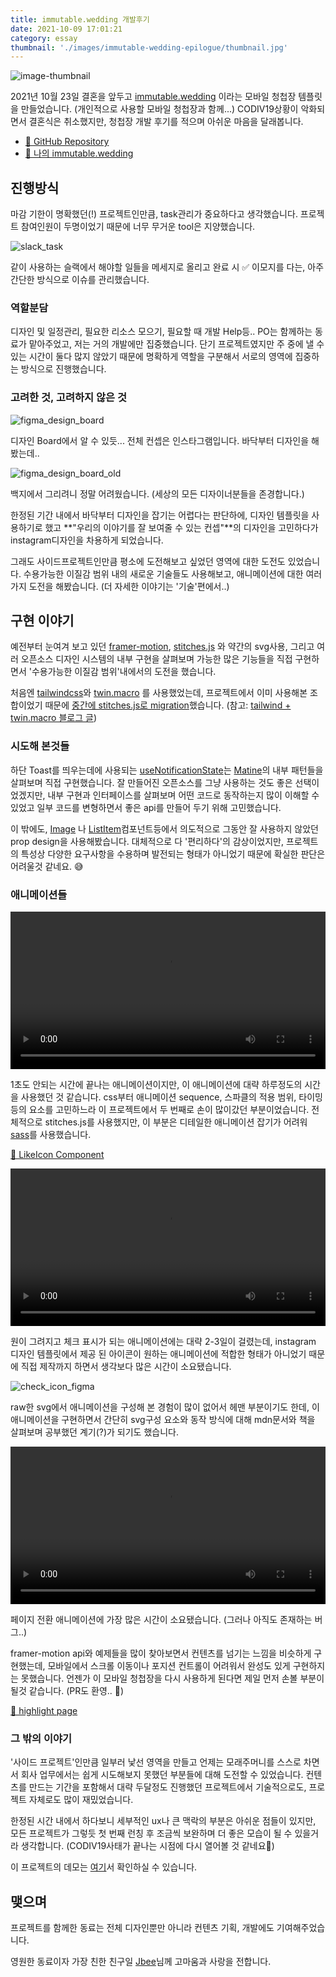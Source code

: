```yaml
---
title: immutable.wedding 개발후기
date: 2021-10-09 17:01:21
category: essay
thumbnail: './images/immutable-wedding-epilogue/thumbnail.jpg'
---
```


![image-thumbnail](./images/immutable-wedding-epilogue/thumbnail.jpg)

2021년 10월 23일 결혼을 앞두고 [immutable.wedding](http://immutable.wedding) 이라는 모바일 청첩장 템플릿을 만들었습니다. (개인적으로 사용할 모바일 청첩장과 함께...) CODIV19상황이 악화되면서 결혼식은 취소했지만, 청첩장 개발 후기를 적으며 아쉬운 마음을 달래봅니다.

- [🔗 GitHub Repository](https://github.com/soyoung210/immutable.wedding)
- [🐝 나의 immutable.wedding](https://immutable-wedding-git-js-weddinglog-soso02.vercel.app/)

## 진행방식

마감 기한이 명확했던(!) 프로젝트인만큼, task관리가 중요하다고 생각했습니다. 프로젝트 참여인원이 두명이었기 때문에 너무 무거운 tool은 지양했습니다.

![slack_task](./images/immutable-wedding-epilogue/slack_task.jpg)

같이 사용하는 슬랙에서 해야할 일들을 메세지로 올리고 완료 시 ✅ 이모지를 다는, 아주 간단한 방식으로 이슈를 관리했습니다.

### 역할분담

디자인 및 일정관리, 필요한 리소스 모으기, 필요할 때 개발 Help등.. PO는 함께하는 동료가 맡아주었고, 저는 거의 개발에만 집중했습니다. 단기 프로젝트였지만 주 중에 낼 수 있는 시간이 둘다 많지 않았기 때문에 명확하게 역할을 구분해서 서로의 영역에 집중하는 방식으로 진행했습니다.

### 고려한 것, 고려하지 않은 것

![figma_design_board](./images/immutable-wedding-epilogue/figma_design_board.png)

디자인 Board에서 알 수 있듯... 전체 컨셉은 인스타그램입니다. 바닥부터 디자인을 해봤는데..

![figma_design_board_old](./images/immutable-wedding-epilogue/figma_design_borad_old.png)

백지에서 그리려니 정말 어려웠습니다. (세상의 모든 디자이너분들을 존경합니다.)

한정된 기간 내에서 바닥부터 디자인을 잡기는 어렵다는 판단하에, 디자인 템플릿을 사용하기로 했고 **"우리의 이야기를 잘 보여줄 수 있는 컨셉"**의 디자인을 고민하다가 instagram디자인을 차용하게 되었습니다.

그래도 사이드프로젝트인만큼 평소에 도전해보고 싶었던 영역에 대한 도전도 있었습니다. 수용가능한 이질감 범위 내의 새로운 기술들도 사용해보고, 애니메이션에 대한 여러가지 도전을 해봤습니다. (더 자세한 이야기는 '기술'편에서..)

## 구현 이야기

예전부터 눈여겨 보고 있던 [framer-motion](https://www.framer.com/motion/), [stitches.js](https://stitches.dev/) 와 약간의 svg사용, 그리고 여러 오픈소스 디자인 시스템의 내부 구현을 살펴보며 가능한 많은 기능들을 직접 구현하면서 '수용가능한 이질감 범위'내에서의 도전을 했습니다.

처음엔 [tailwindcss](https://tailwindcss.com/)와 [twin.macro](https://github.com/ben-rogerson/twin.macro) 를 사용했었는데, 프로젝트에서 이미 사용해본 조합이었기 때문에 [중간에 stitches.js로 migration](https://github.com/SoYoung210/immutable.wedding/pull/10)했습니다. (참고: [tailwind + twin.macro 블로그 글](https://so-so.dev/web/tailwindcss-w-twin-macro-emotion/))

### 시도해 본것들

하단 Toast를 띄우는데에 사용되는 [useNotificationState](https://github.com/SoYoung210/immutable.wedding/blob/456d9ab020/src/components/notification/useNotificationState.ts)는 [Matine](https://mantine.dev/)의 내부 패턴들을 살펴보며 직접 구현했습니다. 잘 만들어진 오픈소스를 그냥 사용하는 것도 좋은 선택이었겠지만, 내부 구현과 인터페이스를 살펴보며 어떤 코드로 동작하는지 많이 이해할 수 있었고 일부 코드를 변형하면서 좋은 api를 만들어 두기 위해 고민했습니다.

이 밖에도,  [Image](https://github.com/SoYoung210/immutable.wedding/blob/456d9ab020/src/components/image/index.tsx) 나 [ListItem](https://github.com/SoYoung210/immutable.wedding/blob/456d9ab020/src/components/list/ListItem.tsx)컴포넌트등에서 의도적으로 그동안 잘 사용하지 않았던 prop design을 사용해봤습니다. 대체적으로 다 '편리하다'의 감상이었지만, 프로젝트의 특성상 다양한 요구사항을 수용하며 발전되는 형태가 아니었기 때문에 확실한 판단은 어려울것 같네요. 😅

### 애니메이션들

<video style="width:100%;" poster="" controls="true" allowfullscreen="true">
  <source src="./images/immutable-wedding-epilogue/sparkle_heart.mp4" type="video/mp4">
</video>

1초도 안되는 시간에 끝나는 애니메이션이지만, 이 애니메이션에 대략 하루정도의 시간을 사용했던 것 같습니다. css부터 애니메이션 sequence, 스파클의 적용 범위, 타이밍 등의 요소를 고민하느라 이 프로젝트에서 두 번째로 손이 많이갔던 부분이었습니다. 전체적으로 stitches.js를 사용했지만, 이 부분은 디테일한 애니메이션 잡기가 어려워 [sass](https://sass-lang.com/documentation)를 사용했습니다. 

[🔗 LikeIcon Component](https://github.com/SoYoung210/immutable.wedding/blob/456d9ab020/src/pages/feeds/components/feed/icon/LikeIcon.tsx)

<video style="width:100%;" poster="" controls="true" allowfullscreen="true">
  <source src="./images/immutable-wedding-epilogue/check_video.mp4" type="video/mp4">
</video>

원이 그려지고 체크 표시가 되는 애니메이션에는 대략 2-3일이 걸렸는데, instagram 디자인 템플릿에서 제공 된 아이콘이 원하는 애니메이션에 적합한 형태가 아니었기 때문에 직접 제작까지 하면서 생각보다 많은 시간이 소요됐습니다.

![check_icon_figma](./images/immutable-wedding-epilogue/check_icon_figma.png)

raw한 svg에서 애니메이션을 구성해 본 경험이 많이 없어서 헤맨 부분이기도 한데, 이 애니메이션을 구현하면서 간단히 svg구성 요소와 동작 방식에 대해 mdn문서와 책을 살펴보며 공부했던 계기(?)가 되기도 했습니다.

<video style="width:100%;" poster="" controls="true" allowfullscreen="true">
  <source src="./images/immutable-wedding-epilogue/paginate_animation_video.mp4" type="video/mp4">
</video>

페이지 전환 애니메이션에 가장 많은 시간이 소요됐습니다. (그러나 아직도 존재하는 버그..)

framer-motion api와 예제들을 많이 찾아보면서 컨텐츠를 넘기는 느낌을 비슷하게 구현했는데, 모바일에서 스크롤 이동이나 포지션 컨트롤이 어려워서 완성도 있게 구현하지는 못했습니다. 언젠가 이 모바일 청첩장을 다시 사용하게 된다면 제일 먼저 손볼 부분이 될것 같습니다. (PR도 환영.. 🙌)

[🔗 highlight page](https://github.com/SoYoung210/immutable.wedding/blob/main/pages/highlights/%5Bid%5D.tsx)

### 그 밖의 이야기

'사이드 프로젝트'인만큼 일부러 낯선 영역을 만들고 언제는 모래주머니를 스스로 차면서 회사 업무에서는 쉽게 시도해보지 못했던 부분들에 대해 도전할 수 있었습니다. 컨텐츠를 만드는 기간을 포함해서 대략 두달정도 진행했던 프로젝트에서 기술적으로도, 프로젝트 자체로도 많이 재밌었습니다.

한정된 시간 내에서 하다보니 세부적인 ux나 큰 맥락의 부분은 아쉬운 점들이 있지만, 모든 프로젝트가 그렇듯 첫 번째 런칭 후 조금씩 보완하며 더 좋은 모습이 될 수 있을거라 생각합니다. (CODIV19사태가 끝나는 시점에 다시 열어볼 것 같네요🥲)

이 프로젝트의 데모는 [여기](https://immutable-wedding-git-js-weddinglog-soso02.vercel.app/)서 확인하실 수 있습니다.

## 맺으며

프로젝트를 함께한 동료는 전체 디자인뿐만 아니라 컨텐츠 기획, 개발에도 기여해주었습니다.

영원한 동료이자 가장 친한 친구일 [Jbee](https://jbee.io/)님께 고마움과 사랑을 전합니다.
